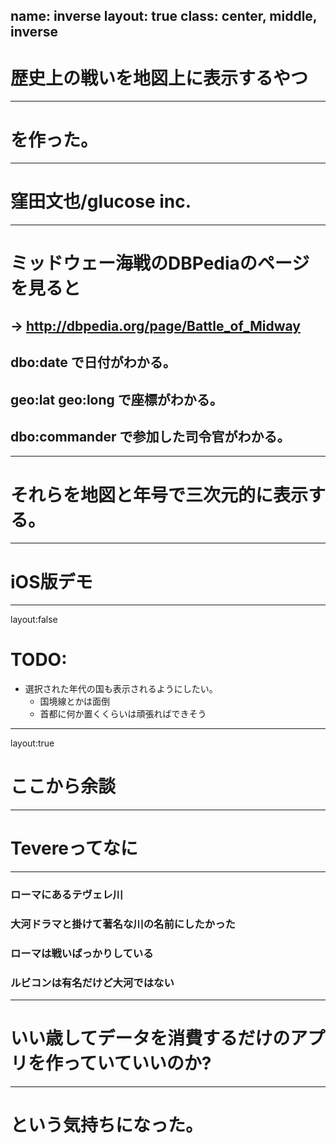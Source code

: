 name: inverse
layout: true
class: center, middle, inverse
---
# 歴史上の戦いを地図上に表示するやつ
---
# を作った。
---
# 窪田文也/glucose inc.
---
# ミッドウェー海戦のDBPediaのページを見ると
→ http://dbpedia.org/page/Battle_of_Midway 
---
## dbo:date で日付がわかる。
## geo:lat geo:long で座標がわかる。
## dbo:commander で参加した司令官がわかる。
---
# それらを地図と年号で三次元的に表示する。
---
# iOS版デモ
---
layout:false
# TODO:
* 選択された年代の国も表示されるようにしたい。
  * 国境線とかは面倒
  * 首都に何か置くくらいは頑張ればできそう

---
layout:true
# ここから余談
---
# Tevereってなに
---
### ローマにあるテヴェレ川
### 大河ドラマと掛けて著名な川の名前にしたかった
### ローマは戦いばっかりしている
### ルビコンは有名だけど大河ではない
---
# いい歳してデータを消費するだけのアプリを作っていていいのか?
---
# という気持ちになった。
